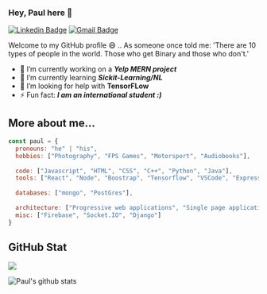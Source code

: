 ### Hey, Paul here 👋

[![Linkedin Badge](https://img.shields.io/badge/LinkedIn-0077B5?style=for-the-badge&logo=linkedin&logoColor=white)](https://www.linkedin.com/in/paul-doho-702b82200/) [![Gmail Badge](https://img.shields.io/badge/Paul-D14836?style=for-the-badge&logo=gmail&logoColor=white)](mailto:paul.doho.741@my.csun.edu) 


Welcome to my GitHub profile 😄 .. As someone once told me: 'There are 10 types of people in the world. Those who get Binary and those who don't.'

- 🔭 I’m currently working on a ***Yelp MERN project***
- 🌱 I’m currently learning ***Sickit-Learning/NL***
- 🤔 I’m looking for help with **TensorFLow**
- ⚡ Fun fact: ***I am an international student :)***


## More about me...

```javascript
const paul = {
  pronouns: "he" | "his",
  hobbies: ["Photography", "FPS Games", "Motorsport", "Audiobooks"],
  
  code: ["Javascript", "HTML", "CSS", "C++", "Python", "Java"],
  tools: ["React", "Node", "Boostrap", "Tensorflow", "VSCode", "Express"],
  
  databases: ["mongo", "PostGres"],
  
  architecture: ["Progressive web applications", "Single page applications", "design system pattern"],
  misc: ["Firebase", "Socket.IO", "Django"]
}
```

## GitHub Stat

<img src = "https://github-readme-stats.vercel.app/api/top-langs/?username=pdd27673&layout=compact">

![Paul's github stats](https://github-readme-stats.vercel.app/api?username=pdd27673&show_icons=true&hide=stars,issues,contribs&theme=radical)


